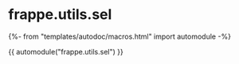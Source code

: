 # frappe.utils.sel

{%- from "templates/autodoc/macros.html" import automodule -%}

{{ automodule("frappe.utils.sel") }}